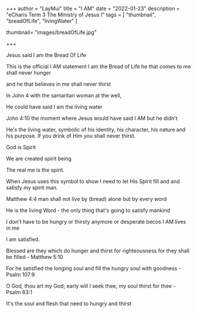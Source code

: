 +++
author = "LayMui"
title = "I AM"
date = "2022-01-23"
description = "eCharis Term 3 The Ministry of Jesus I"
tags = [
   "thumbnail", "breadOfLife", "livingWater"
]

thumbnail= "images/breadOfLife.jpg"

+++

Jesus said I am the Bread Of Life

This is the official I AM statement
I am the Bread of Life he that comes to me shall never hunger

and he that believes in me shall never thirst

In John 4 with the samaritan woman at the well,

He could have said I am the living water

John 4:10 the moment where Jesus would have said I AM but he didn't

He's the living water, symbolic of his identity, his character, his nature and his purpose.
If you drink of Him you shall never thirst.

God is Spirit

We are created spirit being

The real me is the spirit.

When Jesus uses this symbol to show
I need to let His Spirit fill and and satisfy my spirit man.

Matthew 4:4 man shall not live by (bread) alone but by every word

He is the living Word - the only thing that's going to satisfy mankind

I don't have to be hungry or thirsty anymore or desperate becos I AM lives in me

I am satisfied.

Blessed are they which do hunger and thirst for righteousness for they shall be filled - Matthew 5:10

For he satisfied the longing soul and fill the hungry soul with goodness - Psalm 107:9

O God, thou art my God; early will I seek thee, my soul thirst for thee - Psalm 63:1

It's the soul and flesh that need to hungry and thirst 

